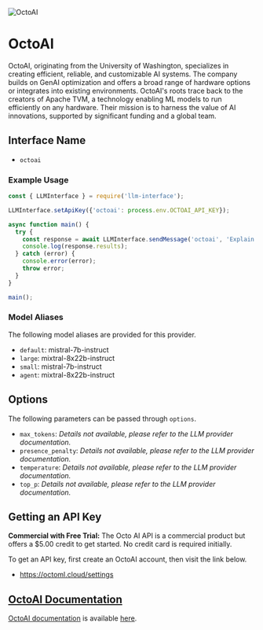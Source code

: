 ![OctoAI](https://www.datocms-assets.com/45680/1715637918-octoai-efficient-reliable-customizable-genai.png?auto=format)

# OctoAI

OctoAI, originating from the University of Washington, specializes in creating efficient, reliable, and customizable AI systems. The company builds on GenAI optimization and offers a broad range of hardware options or integrates into existing environments. OctoAI's roots trace back to the creators of Apache TVM, a technology enabling ML models to run efficiently on any hardware. Their mission is to harness the value of AI innovations, supported by significant funding and a global team.

## Interface Name

- `octoai`

### Example Usage

```javascript
const { LLMInterface } = require('llm-interface');

LLMInterface.setApiKey({'octoai': process.env.OCTOAI_API_KEY});

async function main() {
  try {
    const response = await LLMInterface.sendMessage('octoai', 'Explain the importance of low latency LLMs.');
    console.log(response.results);
  } catch (error) {
    console.error(error);
    throw error;
  }
}

main();
```

### Model Aliases

The following model aliases are provided for this provider. 

- `default`: mistral-7b-instruct
- `large`: mixtral-8x22b-instruct
- `small`: mistral-7b-instruct
- `agent`: mixtral-8x22b-instruct


## Options

The following parameters can be passed through `options`.

- `max_tokens`: _Details not available, please refer to the LLM provider documentation._
- `presence_penalty`: _Details not available, please refer to the LLM provider documentation._
- `temperature`: _Details not available, please refer to the LLM provider documentation._
- `top_p`: _Details not available, please refer to the LLM provider documentation._


## Getting an API Key

**Commercial with Free Trial:** The Octo AI API is a commercial product but offers a $5.00 credit to get started. No credit card is required initially. 

To get an API key, first create an OctoAI account, then visit the link below.

- https://octoml.cloud/settings


## [OctoAI Documentation](https://octo.ai/docs/getting-started/quickstart)

[OctoAI documentation](https://octo.ai/docs/getting-started/quickstart) is available [here](https://octo.ai/docs/getting-started/quickstart).
